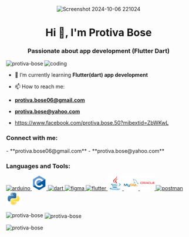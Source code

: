 <p align="center">
  <img src="https://github.com/user-attachments/assets/1e4995c2-48d5-4da6-9b31-f50a54a1806d" alt="Screenshot 2024-10-06 221024">
</p>
<h1 align="center">Hi 👋, I'm Protiva Bose</h1>
<h3 align="center">Passionate about app development (Flutter Dart)</h3>

<img align="right" alt="coding" width="400" src="https://media.tenor.com/-UygBh3nnfEAAAAC/coding.gif">

<p align="left"> <img src="https://komarev.com/ghpvc/?username=protiva-bose&label=Profile%20views&color=0e75b6&style=flat" alt="protiva-bose" /> </p>

- 🌱 I’m currently learning **Flutter(dart) app development**

- 📫 How to reach me:
-  **protiva.bose06@gmail.com**
- **protiva.bose@yahoo.com**
- https://www.facebook.com/protiva.bose.50?mibextid=ZbWKwL

<h3 align="left">Connect with me:</h3>
-  **protiva.bose06@gmail.com**
- **protiva.bose@yahoo.com**
<p align="left">
</p>

<h3 align="left">Languages and Tools:</h3>
<p align="left"> <a href="https://www.arduino.cc/" target="_blank" rel="noreferrer"> <img src="https://cdn.worldvectorlogo.com/logos/arduino-1.svg" alt="arduino" width="40" height="40"/> </a> <a href="https://www.cprogramming.com/" target="_blank" rel="noreferrer"> <img src="https://raw.githubusercontent.com/devicons/devicon/master/icons/c/c-original.svg" alt="c" width="40" height="40"/> </a> <a href="https://dart.dev" target="_blank" rel="noreferrer"> <img src="https://www.vectorlogo.zone/logos/dartlang/dartlang-icon.svg" alt="dart" width="40" height="40"/> </a> <a href="https://www.figma.com/" target="_blank" rel="noreferrer"> <img src="https://www.vectorlogo.zone/logos/figma/figma-icon.svg" alt="figma" width="40" height="40"/> </a> <a href="https://flutter.dev" target="_blank" rel="noreferrer"> <img src="https://www.vectorlogo.zone/logos/flutterio/flutterio-icon.svg" alt="flutter" width="40" height="40"/> </a> <a href="https://www.java.com" target="_blank" rel="noreferrer"> <img src="https://raw.githubusercontent.com/devicons/devicon/master/icons/java/java-original.svg" alt="java" width="40" height="40"/> </a> <a href="https://www.mysql.com/" target="_blank" rel="noreferrer"> <img src="https://raw.githubusercontent.com/devicons/devicon/master/icons/mysql/mysql-original-wordmark.svg" alt="mysql" width="40" height="40"/> </a> <a href="https://www.oracle.com/" target="_blank" rel="noreferrer"> <img src="https://raw.githubusercontent.com/devicons/devicon/master/icons/oracle/oracle-original.svg" alt="oracle" width="40" height="40"/> </a> <a href="https://postman.com" target="_blank" rel="noreferrer"> <img src="https://www.vectorlogo.zone/logos/getpostman/getpostman-icon.svg" alt="postman" width="40" height="40"/> </a> <a href="https://www.python.org" target="_blank" rel="noreferrer"> <img src="https://raw.githubusercontent.com/devicons/devicon/master/icons/python/python-original.svg" alt="python" width="40" height="40"/> </a> </p>

<p><img align="left" src="https://github-readme-stats.vercel.app/api/top-langs?username=protiva-bose&show_icons=true&locale=en&layout=compact" alt="protiva-bose" /></p>

<p>&nbsp;<img align="center" src="https://github-readme-stats.vercel.app/api?username=protiva-bose&show_icons=true&locale=en" alt="protiva-bose" /></p>

<p><img align="center" src="https://github-readme-streak-stats.herokuapp.com/?user=protiva-bose&" alt="protiva-bose" /></p>
